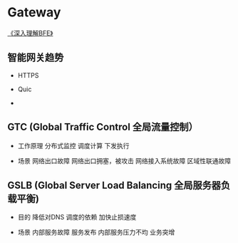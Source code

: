 # Gateway

[《深入理解BFE》](https://github.com/baidu/bfe-book)

## 智能网关趋势

- HTTPS 

- Quic

- 



## GTC (Global Traffic Control 全局流量控制）

- 工作原理
分布式监控
调度计算
下发执行

- 场景
网络出口故障
网络出口拥塞，被攻击
网络接入系统故障
区域性联通故障


## GSLB (Global Server Load Balancing 全局服务器负载平衡)

- 目的 
降低对DNS 调度的依赖
加快止损速度

- 场景
  内部服务故障
  服务发布
  内部服务压力不均
  业务突增
